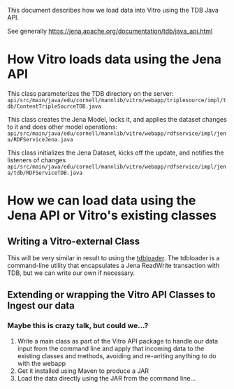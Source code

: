 This document describes how we load data into Vitro using the TDB Java API.

See generally https://jena.apache.org/documentation/tdb/java_api.html

# How Vitro loads data using the Jena API
This class parameterizes the TDB directory on the server:
`api/src/main/java/edu/cornell/mannlib/vitro/webapp/triplesource/impl/tdb/ContentTripleSourceTDB.java`

This class creates the Jena Model, locks it, and applies the dataset changes to it and does other model operations:
`api/src/main/java/edu/cornell/mannlib/vitro/webapp/rdfservice/impl/jena/RDFServiceJena.java`

This class initializes the Jena Dataset, kicks off the update, and notifies the listeners of changes
`api/src/main/java/edu/cornell/mannlib/vitro/webapp/rdfservice/impl/jena/tdb/RDFServiceTDB.java`

# How we can load data using the Jena API or Vitro's existing classes
## Writing a Vitro-external Class 
This will be very similar in result to using the [tdbloader](https://github.com/sul-dlss/rialto/wiki/Loading-data-into-Vitro:-Jena-tdbloader). The tdbloader is a command-line utility that encapsulates a Jena ReadWrite transaction with TDB, but we can write our own if necessary.

## Extending or wrapping the Vitro API Classes to Ingest our data
### Maybe this is crazy talk, but could we...?
1. Write a main class as part of the Vitro API package to handle our data input from the command line and apply that incoming data to the existing classes and methods, avoiding and re-writing anything to do with the webapp
1. Get it installed using Maven to produce a JAR
1. Load the data directly using the JAR from the command line...